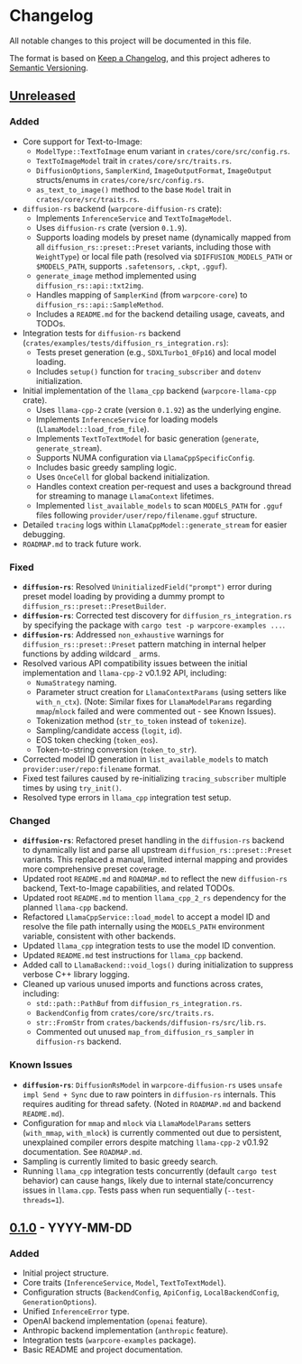 # Changelog

All notable changes to this project will be documented in this file.

The format is based on [Keep a Changelog](https://keepachangelog.com/en/1.0.0/),
and this project adheres to [Semantic Versioning](https://semver.org/spec/v2.0.0.html).

## [Unreleased]

### Added
- Core support for Text-to-Image:
  - `ModelType::TextToImage` enum variant in `crates/core/src/config.rs`.
  - `TextToImageModel` trait in `crates/core/src/traits.rs`.
  - `DiffusionOptions`, `SamplerKind`, `ImageOutputFormat`, `ImageOutput` structs/enums in `crates/core/src/config.rs`.
  - `as_text_to_image()` method to the base `Model` trait in `crates/core/src/traits.rs`.
- `diffusion-rs` backend (`warpcore-diffusion-rs` crate):
  - Implements `InferenceService` and `TextToImageModel`.
  - Uses `diffusion-rs` crate (version `0.1.9`).
  - Supports loading models by preset name (dynamically mapped from all `diffusion_rs::preset::Preset` variants, including those with `WeightType`) or local file path (resolved via `$DIFFUSION_MODELS_PATH` or `$MODELS_PATH`, supports `.safetensors`, `.ckpt`, `.gguf`).
  - `generate_image` method implemented using `diffusion_rs::api::txt2img`.
  - Handles mapping of `SamplerKind` (from `warpcore-core`) to `diffusion_rs::api::SampleMethod`.
  - Includes a `README.md` for the backend detailing usage, caveats, and TODOs.
- Integration tests for `diffusion-rs` backend (`crates/examples/tests/diffusion_rs_integration.rs`):
  - Tests preset generation (e.g., `SDXLTurbo1_0Fp16`) and local model loading.
  - Includes `setup()` function for `tracing_subscriber` and `dotenv` initialization.
- Initial implementation of the `llama_cpp` backend (`warpcore-llama-cpp` crate).
  - Uses `llama-cpp-2` crate (version `0.1.92`) as the underlying engine.
  - Implements `InferenceService` for loading models (`LlamaModel::load_from_file`).
  - Implements `TextToTextModel` for basic generation (`generate`, `generate_stream`).
  - Supports NUMA configuration via `LlamaCppSpecificConfig`.
  - Includes basic greedy sampling logic.
  - Uses `OnceCell` for global backend initialization.
  - Handles context creation per-request and uses a background thread for streaming to manage `LlamaContext` lifetimes.
  - Implemented `list_available_models` to scan `MODELS_PATH` for `.gguf` files following `provider/user/repo/filename.gguf` structure.
- Detailed `tracing` logs within `LlamaCppModel::generate_stream` for easier debugging.
- `ROADMAP.md` to track future work.

### Fixed
- **`diffusion-rs`**: Resolved `UninitializedField("prompt")` error during preset model loading by providing a dummy prompt to `diffusion_rs::preset::PresetBuilder`.
- **`diffusion-rs`**: Corrected test discovery for `diffusion_rs_integration.rs` by specifying the package with `cargo test -p warpcore-examples ...`.
- **`diffusion-rs`**: Addressed `non_exhaustive` warnings for `diffusion_rs::preset::Preset` pattern matching in internal helper functions by adding wildcard `_` arms.
- Resolved various API compatibility issues between the initial implementation and `llama-cpp-2` v0.1.92 API, including:
  - `NumaStrategy` naming.
  - Parameter struct creation for `LlamaContextParams` (using setters like `with_n_ctx`). (Note: Similar fixes for `LlamaModelParams` regarding `mmap`/`mlock` failed and were commented out - see Known Issues).
  - Tokenization method (`str_to_token` instead of `tokenize`).
  - Sampling/candidate access (`logit`, `id`).
  - EOS token checking (`token_eos`).
  - Token-to-string conversion (`token_to_str`).
- Corrected model ID generation in `list_available_models` to match `provider:user/repo:filename` format.
- Fixed test failures caused by re-initializing `tracing_subscriber` multiple times by using `try_init()`.
- Resolved type errors in `llama_cpp` integration test setup.

### Changed
- **`diffusion-rs`**: Refactored preset handling in the `diffusion-rs` backend to dynamically list and parse all upstream `diffusion_rs::preset::Preset` variants. This replaced a manual, limited internal mapping and provides more comprehensive preset coverage.
- Updated root `README.md` and `ROADMAP.md` to reflect the new `diffusion-rs` backend, Text-to-Image capabilities, and related TODOs.
- Updated root `README.md` to mention `llama_cpp_2_rs` dependency for the planned `llama-cpp` backend.
- Refactored `LlamaCppService::load_model` to accept a model ID and resolve the file path internally using the `MODELS_PATH` environment variable, consistent with other backends.
- Updated `llama_cpp` integration tests to use the model ID convention.
- Updated `README.md` test instructions for `llama_cpp` backend.
- Added call to `LlamaBackend::void_logs()` during initialization to suppress verbose C++ library logging.
- Cleaned up various unused imports and functions across crates, including:
  - `std::path::PathBuf` from `diffusion_rs_integration.rs`.
  - `BackendConfig` from `crates/core/src/traits.rs`.
  - `str::FromStr` from `crates/backends/diffusion-rs/src/lib.rs`.
  - Commented out unused `map_from_diffusion_rs_sampler` in `diffusion-rs` backend.

### Known Issues
- **`diffusion-rs`**: `DiffusionRsModel` in `warpcore-diffusion-rs` uses `unsafe impl Send + Sync` due to raw pointers in `diffusion-rs` internals. This requires auditing for thread safety. (Noted in `ROADMAP.md` and backend `README.md`).
- Configuration for `mmap` and `mlock` via `LlamaModelParams` setters (`with_mmap`, `with_mlock`) is currently commented out due to persistent, unexplained compiler errors despite matching `llama-cpp-2` v0.1.92 documentation. See `ROADMAP.md`.
- Sampling is currently limited to basic greedy search.
- Running `llama_cpp` integration tests concurrently (default `cargo test` behavior) can cause hangs, likely due to internal state/concurrency issues in `llama.cpp`. Tests pass when run sequentially (`--test-threads=1`).

## [0.1.0] - YYYY-MM-DD

### Added
- Initial project structure.
- Core traits (`InferenceService`, `Model`, `TextToTextModel`).
- Configuration structs (`BackendConfig`, `ApiConfig`, `LocalBackendConfig`, `GenerationOptions`).
- Unified `InferenceError` type.
- OpenAI backend implementation (`openai` feature).
- Anthropic backend implementation (`anthropic` feature).
- Integration tests (`warpcore-examples` package).
- Basic README and project documentation.

[Unreleased]: https://github.com/your-username/your-repo-name/compare/v0.1.0...HEAD
[0.1.0]: https://github.com/your-username/your-repo-name/releases/tag/v0.1.0